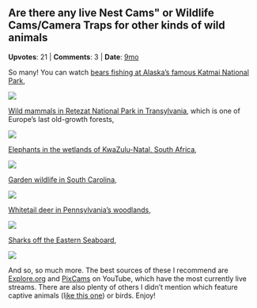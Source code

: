 ## Are there any live Nest Cams" or Wildlife Cams/Camera Traps for other kinds of wild animals
    
**Upvotes**: 21 | **Comments**: 3 | **Date**: [9mo](https://www.quora.com/Are-there-any-live-Nest-Cams-or-Wildlife-Cams-Camera-Traps-for-other-kinds-of-wild-animals-besides-birds-that-I-could-watch-Like-Chimpanzees-for-instance/answer/Gary-Meaney)

So many! You can watch [bears fishing at Alaska’s famous Katmai National Park](https://www.youtube.com/watch?v=IcWTPFnqOLo "www.youtube.com"),

![](https://qph.fs.quoracdn.net/main-qimg-97ea1fdd2ea24f2205231cf82c765c0c-lq)

[Wild mammals in Retezat National Park in Transylvania](https://www.youtube.com/watch?v=2BDnAMR3GLg "www.youtube.com"), which is one of Europe’s last old-growth forests,

![](https://qph.fs.quoracdn.net/main-qimg-bbab83f29a3bad4c005d7feccaf959d8-lq)

[Elephants in the wetlands of KwaZulu-Natal, South Africa,](https://www.youtube.com/watch?v=48MFrf5ADp8 "www.youtube.com")

![](https://qph.fs.quoracdn.net/main-qimg-1c247534b46af52ddef07548f651cf0d-lq)

[Garden wildlife in South Carolina,](https://www.youtube.com/watch?v=kLLdLn9Lpok "www.youtube.com")

![](https://qph.fs.quoracdn.net/main-qimg-c7558871b35398ed086c3f7425f8e995-lq)

[Whitetail deer in Pennsylvania’s woodlands,](https://www.youtube.com/watch?v=Nt_qYrvQKj4 "www.youtube.com")

![](https://qph.fs.quoracdn.net/main-qimg-adfba7cd94bb42974e5700988d4195d7-lq)

[Sharks off the Eastern Seaboard](https://www.youtube.com/watch?v=og8bbxl0iW8 "www.youtube.com"),

![](https://qph.fs.quoracdn.net/main-qimg-b19bf6e3907bae223396d965e1866ece-lq)

And so, so much more. The best sources of these I recommend are [Explore.org](https://explore.org/livecams "explore.org") and [PixCams](https://www.youtube.com/user/PixController "www.youtube.com") on YouTube, which have the most currently live streams. There are also plenty of others I didn’t mention which feature captive animals (l[ike this one](https://www.youtube.com/watch?v=aXAsMcmtJTc "www.youtube.com")) or birds. Enjoy!

